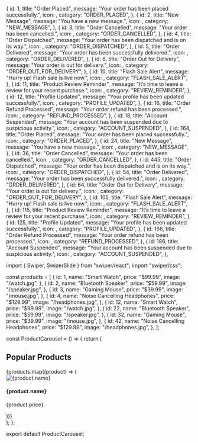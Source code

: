 {
id: 1,
title: "Order Placed",
message: "Your order has been placed successfully.",
icon: <ClipboardCheck />,
category: "ORDER_PLACED",
},
{
id: 2,
title: "New Message",
message: "You have a new message.",
icon: <MessageCircle />,
category: "NEW_MESSAGE",
},
{
id: 3,
title: "Order Cancelled",
message: "Your order has been cancelled.",
icon: <Bell />,
category: "ORDER_CANCELLED",
},
{
id: 4,
title: "Order Dispatched",
message: "Your order has been dispatched and is on its way.",
icon: <Truck />,
category: "ORDER_DISPATCHED",
},
{
id: 5,
title: "Order Delivered",
message: "Your order has been successfully delivered.",
icon: <Package />,
category: "ORDER_DELIVERED",
},
{
id: 6,
title: "Order Out for Delivery",
message: "Your order is out for delivery.",
icon: <MapPin />,
category: "ORDER_OUT_FOR_DELIVERY",
},
{
id: 10,
title: "Flash Sale Alert",
message: "Hurry up! Flash sale is live now.",
icon: <Clock />,
category: "FLASH_SALE_ALERT",
},
{
id: 11,
title: "Product Review Reminder",
message: "It’s time to leave a review for your recent purchase.",
icon: <Star />,
category: "REVIEW_REMINDER",
},
{
id: 12,
title: "Profile Updated",
message: "Your profile has been updated successfully.",
icon: <User />,
category: "PROFILE_UPDATED",
},
{
id: 16,
title: "Order Refund Processed",
message: "Your order refund has been processed.",
icon: <CreditCard />,
category: "REFUND_PROCESSED",
},
{
id: 18,
title: "Account Suspended",
message: "Your account has been suspended due to suspicious activity.",
icon: <ShieldOff />,
category: "ACCOUNT_SUSPENDED",
},
{
id: 164,
title: "Order Placed",
message: "Your order has been placed successfully.",
icon: <ClipboardCheck />,
category: "ORDER_PLACED",
},
{
id: 24,
title: "New Message",
message: "You have a new message.",
icon: <MessageCircle />,
category: "NEW_MESSAGE",
},
{
id: 36,
title: "Order Cancelled",
message: "Your order has been cancelled.",
icon: <Bell />,
category: "ORDER_CANCELLED",
},
{
id: 445,
title: "Order Dispatched",
message: "Your order has been dispatched and is on its way.",
icon: <Truck />,
category: "ORDER_DISPATCHED",
},
{
id: 54,
title: "Order Delivered",
message: "Your order has been successfully delivered.",
icon: <Package />,
category: "ORDER_DELIVERED",
},
{
id: 64,
title: "Order Out for Delivery",
message: "Your order is out for delivery.",
icon: <MapPin />,
category: "ORDER_OUT_FOR_DELIVERY",
},
{
id: 105,
title: "Flash Sale Alert",
message: "Hurry up! Flash sale is live now.",
icon: <Clock />,
category: "FLASH_SALE_ALERT",
},
{
id: 115,
title: "Product Review Reminder",
message: "It’s time to leave a review for your recent purchase.",
icon: <Star />,
category: "REVIEW_REMINDER",
},
{
id: 125,
title: "Profile Updated",
message: "Your profile has been updated successfully.",
icon: <User />,
category: "PROFILE_UPDATED",
},
{
id: 166,
title: "Order Refund Processed",
message: "Your order refund has been processed.",
icon: <CreditCard />,
category: "REFUND_PROCESSED",
},
{
id: 186,
title: "Account Suspended",
message: "Your account has been suspended due to suspicious activity.",
icon: <ShieldOff />,
category: "ACCOUNT_SUSPENDED",
},

import { Swiper, SwiperSlide } from "swiper/react";
import "swiper/css";

const products = [
{
id: 1,
name: "Smart Watch",
price: "$99.99",
image: "/watch.jpg",
},
{
id: 2,
name: "Bluetooth Speaker",
price: "$59.99",
image: "/speaker.jpg",
},
{
id: 3,
name: "Gaming Mouse",
price: "$39.99",
image: "/mouse.jpg",
},
{
id: 4,
name: "Noise Cancelling Headphones",
price: "$129.99",
image: "/headphones.jpg",
},
{
id: 12,
name: "Smart Watch",
price: "$99.99",
image: "/watch.jpg",
},
{
id: 22,
name: "Bluetooth Speaker",
price: "$59.99",
image: "/speaker.jpg",
},
{
id: 32,
name: "Gaming Mouse",
price: "$39.99",
image: "/mouse.jpg",
},
{
id: 42,
name: "Noise Cancelling Headphones",
price: "$129.99",
image: "/headphones.jpg",
},
];

const ProductCarousel = () => {
return (
<section className="px-4 py-8">
<div className="max-w-screen-xl mx-auto">
<h2 className="text-xl font-bold mb-4 text-black dark:text-white">
Popular Products
</h2>
<Swiper
spaceBetween={16}
slidesPerView={2}
breakpoints={{
            550: { slidesPerView: 3 },
            750: { slidesPerView: 4 },
            1024: { slidesPerView: 6 },
          }} >
{products.map((product) => (
<SwiperSlide key={product.id}>
<div className="bg-white dark:bg-zinc-900 rounded-lg shadow hover:shadow-lg transition overflow-hidden">
<img
                  src={product.image}
                  alt={product.name}
                  className="w-full h-40 object-cover"
                />
<div className="p-4">
<h4 className="font-semibold text-black dark:text-white text-sm truncate">
{product.name}
</h4>
<p className="text-blue-600 dark:text-blue-400 text-sm font-medium">
{product.price}
</p>
</div>
</div>
</SwiperSlide>
))}
</Swiper>
</div>
</section>
);
};

export default ProductCarousel;
